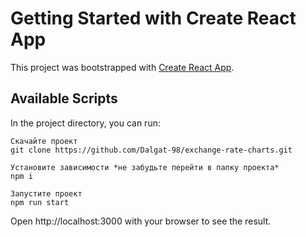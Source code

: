 # Getting Started with Create React App

This project was bootstrapped with [Create React App](https://github.com/facebook/create-react-app).

## Available Scripts

In the project directory, you can run:

```
Скачайте проект
git clone https://github.com/Dalgat-98/exchange-rate-charts.git

Установите зависимости *не забудьте перейти в папку проекта*
npm i

Запустите проект
npm run start
```

Open http://localhost:3000 with your browser to see the result.
